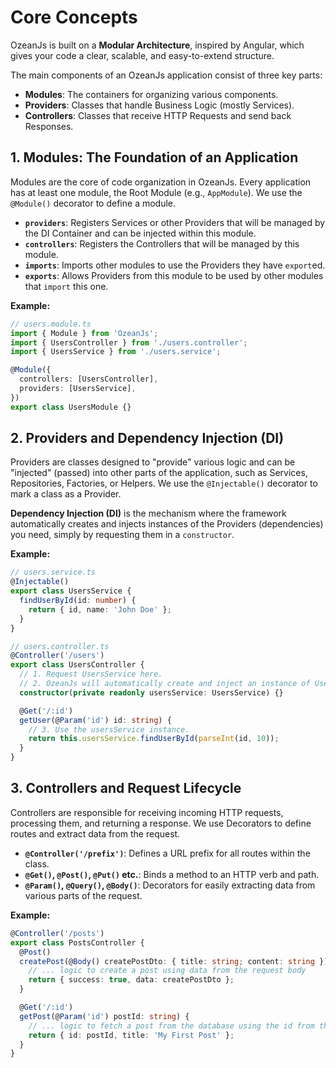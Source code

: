 # Core Concepts

OzeanJs is built on a **Modular Architecture**, inspired by Angular, which gives your code a clear, scalable, and easy-to-extend structure.

The main components of an OzeanJs application consist of three key parts:

- **Modules**: The containers for organizing various components.
- **Providers**: Classes that handle Business Logic (mostly Services).
- **Controllers**: Classes that receive HTTP Requests and send back Responses.

## 1. Modules: The Foundation of an Application

Modules are the core of code organization in OzeanJs. Every application has at least one module, the Root Module (e.g., `AppModule`). We use the `@Module()` decorator to define a module.

- **`providers`**: Registers Services or other Providers that will be managed by the DI Container and can be injected within this module.
- **`controllers`**: Registers the Controllers that will be managed by this module.
- **`imports`**: Imports other modules to use the Providers they have `export`ed.
- **`exports`**: Allows Providers from this module to be used by other modules that `import` this one.

**Example:**

```typescript
// users.module.ts
import { Module } from 'OzeanJs';
import { UsersController } from './users.controller';
import { UsersService } from './users.service';

@Module({
  controllers: [UsersController],
  providers: [UsersService],
})
export class UsersModule {}
```

## 2. Providers and Dependency Injection (DI)

Providers are classes designed to "provide" various logic and can be "injected" (passed) into other parts of the application, such as Services, Repositories, Factories, or Helpers. We use the `@Injectable()` decorator to mark a class as a Provider.

**Dependency Injection (DI)** is the mechanism where the framework automatically creates and injects instances of the Providers (dependencies) you need, simply by requesting them in a `constructor`.

**Example:**

```typescript
// users.service.ts
@Injectable()
export class UsersService {
  findUserById(id: number) {
    return { id, name: 'John Doe' };
  }
}

// users.controller.ts
@Controller('/users')
export class UsersController {
  // 1. Request UsersService here.
  // 2. OzeanJs will automatically create and inject an instance of UsersService.
  constructor(private readonly usersService: UsersService) {}

  @Get('/:id')
  getUser(@Param('id') id: string) {
    // 3. Use the usersService instance.
    return this.usersService.findUserById(parseInt(id, 10));
  }
}
```

## 3. Controllers and Request Lifecycle

Controllers are responsible for receiving incoming HTTP requests, processing them, and returning a response. We use Decorators to define routes and extract data from the request.

- **`@Controller('/prefix')`**: Defines a URL prefix for all routes within the class.
- **`@Get()`, `@Post()`, `@Put()` etc.**: Binds a method to an HTTP verb and path.
- **`@Param()`, `@Query()`, `@Body()`**: Decorators for easily extracting data from various parts of the request.

**Example:**

```typescript
@Controller('/posts')
export class PostsController {
  @Post()
  createPost(@Body() createPostDto: { title: string; content: string }) {
    // ... logic to create a post using data from the request body
    return { success: true, data: createPostDto };
  }

  @Get('/:id')
  getPost(@Param('id') postId: string) {
    // ... logic to fetch a post from the database using the id from the URL
    return { id: postId, title: 'My First Post' };
  }
}
```
